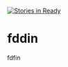 [![Stories in Ready](https://badge.waffle.io/crussel4/fddin.png?label=ready&title=Ready)](https://waffle.io/crussel4/fddin)
# fddin
fdfin
